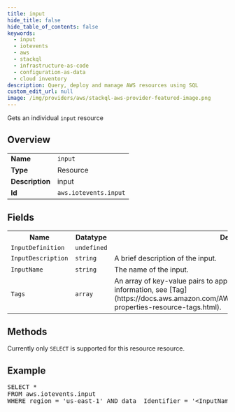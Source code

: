 ```yaml
---
title: input
hide_title: false
hide_table_of_contents: false
keywords:
  - input
  - iotevents
  - aws
  - stackql
  - infrastructure-as-code
  - configuration-as-data
  - cloud inventory
description: Query, deploy and manage AWS resources using SQL
custom_edit_url: null
image: /img/providers/aws/stackql-aws-provider-featured-image.png
---
```

Gets an individual <code>input</code> resource

## Overview
<table><tbody>
<tr><td><b>Name</b></td><td><code>input</code></td></tr>
<tr><td><b>Type</b></td><td>Resource</td></tr>
<tr><td><b>Description</b></td><td>input</td></tr>
<tr><td><b>Id</b></td><td><code>aws.iotevents.input</code></td></tr>
</tbody></table>

## Fields
<table><tbody>
<tr><th>Name</th><th>Datatype</th><th>Description</th></tr>
<tr><td><code>InputDefinition</code></td><td><code>undefined</code></td><td></td></tr>
<tr><td><code>InputDescription</code></td><td><code>string</code></td><td>A brief description of the input.</td></tr>
<tr><td><code>InputName</code></td><td><code>string</code></td><td>The name of the input.</td></tr>
<tr><td><code>Tags</code></td><td><code>array</code></td><td>An array of key-value pairs to apply to this resource.&lt;br&#x2F;&gt;&lt;br&#x2F;&gt;For more information, see &#91;Tag&#93;(https:&#x2F;&#x2F;docs.aws.amazon.com&#x2F;AWSCloudFormation&#x2F;latest&#x2F;UserGuide&#x2F;aws-properties-resource-tags.html).</td></tr>

</tbody></table>

## Methods
Currently only <code>SELECT</code> is supported for this resource resource.

## Example
<pre>
SELECT * 
FROM aws.iotevents.input
WHERE region = 'us-east-1' AND data__Identifier = '&lt;InputName&gt;'
</pre>
